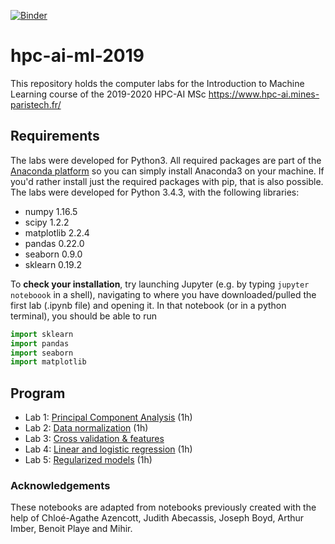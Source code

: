 
[![Binder](https://mybinder.org/badge_logo.svg)](https://mybinder.org/v2/gh/NelleV/2022-mines-HPC-AI-TD/HEAD)

# hpc-ai-ml-2019
This repository holds the computer labs for the Introduction to Machine Learning course of the 2019-2020 HPC-AI MSc 
https://www.hpc-ai.mines-paristech.fr/

## Requirements
The labs were developed for Python3. All required packages are part of the [Anaconda platform](https://www.anaconda.com/download/) so you can simply install Anaconda3 on your machine. If you'd rather install just the required packages with pip, that is also possible. The labs were developed for Python 3.4.3, with the following libraries:

* numpy 1.16.5
* scipy 1.2.2
* matplotlib 2.2.4
* pandas 0.22.0
* seaborn 0.9.0
* sklearn 0.19.2

To __check your installation__, try launching Jupyter (e.g. by typing `jupyter noteboook` in a shell), navigating to where you have downloaded/pulled the first lab (.ipynb file) and opening it. In that notebook (or in a python terminal), you should be able to run 
  ```python
  import sklearn
  import pandas
  import seaborn
  import matplotlib
  ```

## Program
* Lab 1: [Principal Component Analysis](https://github.com/NelleV/2022-mines-HPC-AI-TD/blob/master/01-PCA.ipynb) (1h)
* Lab 2: [Data normalization](https://github.com/NelleV/2022-mines-HPC-AI-TD/blob/master/02-FeatureProcessing.ipynb) (1h)
* Lab 3: [Cross validation & features](https://github.com/NelleV/2022-mines-HPC-AI-TD/blob/master/03-ProjectIntro.ipynb) 
* Lab 4: [Linear and logistic regression](https://github.com/NelleV/2022-mines-HPC-AI-TD/blob/master/04-Linear%20and%20logistic%20regressions.ipynb) (1h) 
* Lab 5: [Regularized models](https://github.com/NelleV/2022-mines-HPC-AI-TD/blob/master/05-Regularization.ipynb) (1h) 


### Acknowledgements

These notebooks are adapted from notebooks previously created with the help of
Chloé-Agathe Azencott, Judith Abecassis, Joseph Boyd, Arthur Imber, Benoit
Playe and Mihir.
